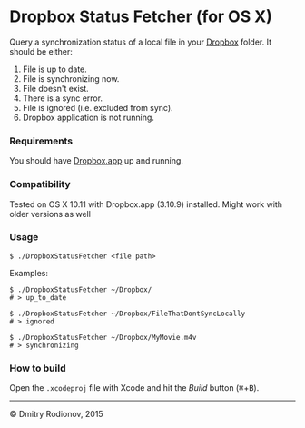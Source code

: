 # Dropbox Status Fetcher (for OS X)

Query a synchronization status of a local file in your [Dropbox](https://www.dropbox.com) folder. It should be either:

1. File is up to date.
2. File is synchronizing now.
3. File doesn't exist.
4. There is a sync error.
5. File is ignored (i.e. excluded from sync).
6. Dropbox application is not running.

### Requirements

You should have [Dropbox.app](https://www.dropbox.com/install) up and running.

### Compatibility

Tested on OS X 10.11 with Dropbox.app (3.10.9) installed. Might work with older versions as well

### Usage

```shell
$ ./DropboxStatusFetcher <file path>
```

Examples:

```shell
$ ./DropboxStatusFetcher ~/Dropbox/
# > up_to_date

$ ./DropboxStatusFetcher ~/Dropbox/FileThatDontSyncLocally
# > ignored

$ ./DropboxStatusFetcher ~/Dropbox/MyMovie.m4v
# > synchronizing
```

### How to build

Open the `.xcodeproj` file with Xcode and hit the *Build* button (<kbd>⌘</kbd>+<kbd>B</kbd>).

---

© Dmitry Rodionov, 2015
